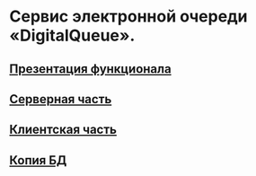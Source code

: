 # Сервис электронной очереди «DigitalQueue».

## [Презентация функционала](/DigitalQueuePresentation.pptx)

## [Серверная часть](/backend)

## [Клиентская часть](/frontend)

## [Копия БД](/database)
